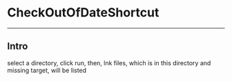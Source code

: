 # CheckOutOfDateShortcut
___
## Intro
select a directory, 
click run, 
then, 
lnk files, 
which is in this directory and missing target, 
will be listed
